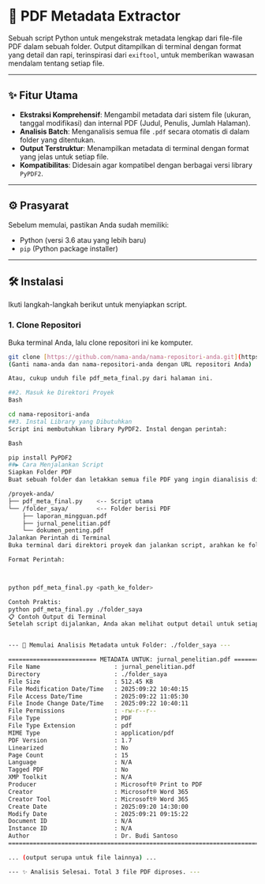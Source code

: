 # 🚀 PDF Metadata Extractor

Sebuah script Python untuk mengekstrak metadata lengkap dari file-file PDF dalam sebuah folder. Output ditampilkan di terminal dengan format yang detail dan rapi, terinspirasi dari `exiftool`, untuk memberikan wawasan mendalam tentang setiap file.

---

## ✨ Fitur Utama

-   **Ekstraksi Komprehensif**: Mengambil metadata dari sistem file (ukuran, tanggal modifikasi) dan internal PDF (Judul, Penulis, Jumlah Halaman).
-   **Analisis Batch**: Menganalisis semua file `.pdf` secara otomatis di dalam folder yang ditentukan.
-   **Output Terstruktur**: Menampilkan metadata di terminal dengan format yang jelas untuk setiap file.
-   **Kompatibilitas**: Didesain agar kompatibel dengan berbagai versi library `PyPDF2`.

---

## ⚙️ Prasyarat

Sebelum memulai, pastikan Anda sudah memiliki:
-   Python (versi 3.6 atau yang lebih baru)
-   `pip` (Python package installer)

---

## 🛠️ Instalasi

Ikuti langkah-langkah berikut untuk menyiapkan script.

### 1. Clone Repositori
Buka terminal Anda, lalu clone repositori ini ke komputer.
```bash
git clone [https://github.com/nama-anda/nama-repositori-anda.git](https://github.com/nama-anda/nama-repositori-anda.git)
(Ganti nama-anda dan nama-repositori-anda dengan URL repositori Anda)

Atau, cukup unduh file pdf_meta_final.py dari halaman ini.

##2. Masuk ke Direktori Proyek
Bash

cd nama-repositori-anda
##3. Instal Library yang Dibutuhkan
Script ini membutuhkan library PyPDF2. Instal dengan perintah:

Bash

pip install PyPDF2
##▶️ Cara Menjalankan Script
Siapkan Folder PDF
Buat sebuah folder dan letakkan semua file PDF yang ingin dianalisis di dalamnya. Contoh struktur folder:

/proyek-anda/
├── pdf_meta_final.py    <-- Script utama
└── /folder_saya/        <-- Folder berisi PDF
    ├── laporan_mingguan.pdf
    ├── jurnal_penelitian.pdf
    └── dokumen_penting.pdf
Jalankan Perintah di Terminal
Buka terminal dari direktori proyek dan jalankan script, arahkan ke folder PDF Anda.

Format Perintah:



python pdf_meta_final.py <path_ke_folder>

Contoh Praktis:
python pdf_meta_final.py ./folder_saya
📋 Contoh Output di Terminal
Setelah script dijalankan, Anda akan melihat output detail untuk setiap file PDF, seperti di bawah ini:


--- 🚀 Memulai Analisis Metadata untuk Folder: ./folder_saya ---

========================= METADATA UNTUK: jurnal_penelitian.pdf =========================
File Name                     : jurnal_penelitian.pdf
Directory                     : ./folder_saya
File Size                     : 512.45 KB
File Modification Date/Time   : 2025:09:22 10:40:15
File Access Date/Time         : 2025:09:22 11:05:30
File Inode Change Date/Time   : 2025:09:22 10:40:11
File Permissions              : -rw-r--r--
File Type                     : PDF
File Type Extension           : pdf
MIME Type                     : application/pdf
PDF Version                   : 1.7
Linearized                    : No
Page Count                    : 15
Language                      : N/A
Tagged PDF                    : No
XMP Toolkit                   : N/A
Producer                      : Microsoft® Print to PDF
Creator                       : Microsoft® Word 365
Creator Tool                  : Microsoft® Word 365
Create Date                   : 2025:09:20 14:30:00
Modify Date                   : 2025:09:21 09:15:22
Document ID                   : N/A
Instance ID                   : N/A
Author                        : Dr. Budi Santoso
=======================================================================================

... (output serupa untuk file lainnya) ...

--- ✨ Analisis Selesai. Total 3 file PDF diproses. ---
